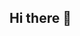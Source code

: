 ## Hi there 👋

<!--
**DoggoNako/DoggoNako** is a ✨ _special_ ✨ repository because its `README.md` (this file) appears on your GitHub profile.

Here are some ideas to get you started:

- 🔭 I’m currently working on ...
- 🌱 I’m currently learning ...
- 👯 I’m looking to collaborate on ...
- 🤔 I’m looking for help with ...
- 💬 Ask me about ...
- 📫 How to reach me: ...
- 😄 Pronouns: ...
- ⚡ Fun fact: ...

Ideas: 
- Bannière: 
    -> fond chill avec phrase "Hey, I'm Nako 👋"
    -> Fond animé ?
    -> Text dédoublé (Text normal et plusieurs texte derrière mais que bordure)
- Liens vers réseaux
- Language que je connais
- J'apprends quoi en ce moment
- Mes stats
- Signature en ASCII ? https://patorjk.com/software/taag/#p=display&f=Mer&t=DoggoNako
|¯¯¯¯\°'  /¯¯¯¯¯\  /¯¯¯¯¯\'  /¯¯¯¯¯\'  /¯¯¯¯¯\ |¯¯¯\|¯¯¯|     /¯¯¯¯¯| |¯¯¯|/¯¯¯/  /¯¯¯¯¯\ 
|  x     \ |     x    |'|   (/¯¯¯\°|   (/¯¯¯\°|     x    |'|            '||  /     !     | |          <° |     x    |'
|_____/  \_____/  \_____/'  \_____/'  \_____/ |___|\___| /___/¯|__'| |___|\___\  \_____/ 

|¯¯¯\|¯¯¯|     /¯¯¯¯¯| |¯¯¯|/¯¯¯/  /¯¯¯¯¯\ 
|            '||  /     !     | |          <° |     x    |'
|___|\___| /___/¯|__'| |___|\___\  \_____/ 

https://emojicombos.com/cat
╱|、
(˚ˎ 。7  
|、˜〵          
じしˍ,)ノ

Inspi':
https://dev.to/supritha/how-to-have-an-awesome-github-profile-1969
https://www.sitepoint.com/github-profile-readme/
-->
